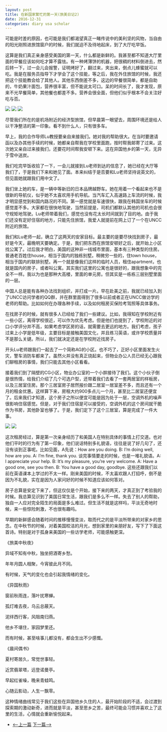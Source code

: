 ```yaml
---
layout: post
title: 在新国家繁忙的第一天(旅美日记2)
date: 2016-12-31
categories: diary usa scholar
---
```

<!--more-->

可能是时差的原因，也可能是我们都渴望真正一睹传说中的美利坚的风物，当自由的阳光刚照进旅馆窗户的时候，我们就迫不及待地起床，到了大厅吃早饭。

这算是我们真正亲身感受美国的第一天，什么都是新鲜的。我甚至都不知道大厅里面的早餐应该如何吃才算不露怯。有一种烤薄饼的机器，把很稠的材料倒进去，然后转一下，过一会儿会报警，证明烤好了，翻过来，夹出来，倒点儿蜂蜜就可以吃。我是在服务员指导下才学会了这个技能，等之后，我在外住旅馆的时候，我还把这个技能教会给了其他人。其他东西倒差不多，这边的早餐很简单，都是自助的，牛奶果汁面包，营养很丰富，但不能说太可口。呆的时间长了，我才发现，原来不光早餐简单，其他餐也都差不多。营养会很全面，但他们似乎根本不会关注好吃与否。

![]({{site.url}}/Images/DiaryUSA/image5.jpeg)
![]({{site.url}}/Images/DiaryUSA/image6.jpeg)
![]({{site.url}}/Images/DiaryUSA/image7.jpeg)

尽管我们所在的是机场附近的经济型旅馆，但早晨第一眼望去，周围环境还是给人以干净整洁的第一印象。看不到什么人，只有很多车。

早上，我的合作导师Lu教授要亲自来接我们。她对我的帮助很大。在当时要邀请函以及办其他手续的时候，她都亲自帮我在学校里面跑，按时帮我邮寄了过来。这次她又亲自过来接我们，还要花时间帮我安顿下来。这在异国他乡的第一天，无异于雪中送炭。

我们吃完早饭收拾了一下，一会儿就接到Lu老师到达的信息了，她已经在大厅等我们了，于是我们下来和她见了面。本来纠结于是否要和Lu老师坚持说英文的，但见面她就跟我们用中文了。

我们坐上她的车，是一辆中等新旧的日本品牌越野车。她在用着一个看起来也不是很新的导航仪，似乎她不太喜欢用手机导航。当汽车汇入高速路上车流的时候，我才明显感觉到和国内路况的不同。第一感觉就是车速很快，跟我在韩国坐车的时候感觉差不多。大家都在很快地驾驶，当然前提是，司机们都默认其他的司机也会很守规矩地驾驶。Lu老师带着我们，感觉也没有花太长时间就到了目的地。由于我们还没有定好住宿的地方，只能先住旅馆，我爱人就提前在网上订了一个在UNCC附近的旅馆。

我们和Lu老师一起，确立了这两天的安家目标。最主要的是要尽快找到房子，最好是今天，最晚明天要确定。于是，我们把东西在旅馆安顿好之后，就开始上小区找公寓了。过后我才明白，美国的这种非一线城市里面，基本有三种类型的住房。普通老百姓住house，相当于国内的独栋别墅。稍微穷一些的，住town house，相当于国内的联排别墅。再一个就是像我们这样的临时人员，租住apartment，也就是国内的房子，或者叫公寓。其实我们这里的公寓也是很好的，跟我想象中的完全不一样。我以为也是那种大高楼，里面的单元房。但其实是一栋栋三层别墅里面的一层。

中国人总是能有各种办法找到组织，并打成一片。早在赴美之前，我就已经加入到了UNCC访问学者的QQ群，并在群里面得到了很多以前或者正在UNCC做访学的老师的帮助。比如如何在办理各种手续，以及如何租房买保险考驾照等具体事务。

在找房子的时候，就有很多人已经给了我们一些建议。比如，我得知在学校附近有一些小区，离得学校很近，可以作为优先考虑。但是他们也提到了，学校附近的对口小学评分并不高，如果考虑学区房的话，就需要去更远的地方。我们考虑，孩子过来上小学是低年级，主要目标是接触美国文化，并且练习英语，或许学校质量并不是那么关键。所以，我们就决定还是在学校附近找房子。

开头Lu老师跟我们一起去了一个简称AG的小区。也不巧了，正好小区里面发生火灾，警车消防车都来了。虽然火并没有真正烧起来，但物业办公人员已经无心跟我们聊租房的事情，我们只能去其他小区看看。

接着我们到了隔壁的CG小区，物业办公室的一个小胖接待了我们。这个小伙子倒是很热情，给我们介绍了几个可选户型，还带着我们去看了一套两居室的样板房，以及三居室住房。那个三居室房子居然报价跟二居室一居室差不多，而且还有一个月的租金优惠。这样算下来，房租大约900多点儿一个月，甚至比二居室还便宜了。后来我们才知道，这个房子之所以便宜可能是因为处于一层，空调外机的噪声很影响住宿感觉。但是，对于我们住宿是可以接受的，空调外机的这个房间就干脆作为书房，其他卧室也够了。于是，我们定下了这个三居室，算是完成了一件大事。

![]({{site.url}}/Images/DiaryUSA/image8.jpeg)
![]({{site.url}}/Images/DiaryUSA/image9.jpeg)

这次租房经过，算是第一次亲身经历了和美国人在特别具体的事情上打交道。也对他们平时的行为有了第一印象，他们说话特别多礼貌语，往往是说了好几句了，还没有谈到正事呢。比如见面，A先说：How are you doing. B: I’m doing well, how are you. A: I’m fine, thank you. 谈完事情要走的时候，也是一堆礼貌语。A: I appreciate your help. B: It’s my pleasure, you’re very welcome. A: Have a good one, see you then. B: You have a good day, goodbye. 这些还跟我们以前在英语课本上学过的不太一样。刚来美国的时候，不太喜欢跟人打招呼，倒不是因为不礼貌，实在是因为人家问好的时候不知道应该如何答对。

房子总算是安定下来了，但这仅仅是个开始，接下来的两天，才真正到了考验我的时候。我总算见识到了美国日常生活，跟我们是多么不一样。失去了别人的帮助，独自一人应对完全陌生的局面是多么难过。但生活不就是这样吗，平淡无奇地时候，来一些惊险刺激，不也很有趣吗。

早期的新鲜感会随着时间的推移慢慢变淡，取而代之的是平淡所带来的对家乡的思念。在中秋节的时候，对着美国皎洁的月光，想到家里的亲朋好友，写下了下面这首诗。特别是对于孤身来美国的一些访学老师，可能感触更深。

《旅美中秋夜》

异域不知有中秋，独坐把酒寄乡愁。

年年月圆人相聚，今宵彼此月不同。

有时候，天气的变化也会引起我情绪的变化。

《异国秋雨》

窗前秋雨连，落叶扰寒蝉。

孤灯难去夜，乌云总蔽天。

泥绊西行客，风阻南归燕。

他乡不堪住，家园梦里还。

而有时候，甚至啥事儿都没有，都会生出不少感慨。

《晨间偶书》

夏村寄居久，常觉世事轻。

近赏翡翠塔，远登诺曼亭。

早起红雀噪，晚来青蛙鸣。

心随云影动，人生一飘零。

这种情绪曲线常见于我们这些在异国他乡久住的人，最开始阶段的不适，会过渡到探索期的激动新奇，进而就是平淡，甚至思乡之苦，最终可能会习惯并喜欢上了这里的生活，心情就会重新愉悦起来。

- [<--上一篇](/diary/usa/scholar/2016/12/31/diary-usa-1.html)		[下一篇-->](/diary/usa/scholar/2016/12/31/diary-usa-3.html)

<script>
  (function(i,s,o,g,r,a,m){i['GoogleAnalyticsObject']=r;i[r]=i[r]||function(){
  (i[r].q=i[r].q||[]).push(arguments)},i[r].l=1*new Date();a=s.createElement(o),
  m=s.getElementsByTagName(o)[0];a.async=1;a.src=g;m.parentNode.insertBefore(a,m)
  })(window,document,'script','https://www.google-analytics.com/analytics.js','ga');

  ga('create', 'UA-85986843-1', 'auto');
  ga('send', 'pageview');

</script>
